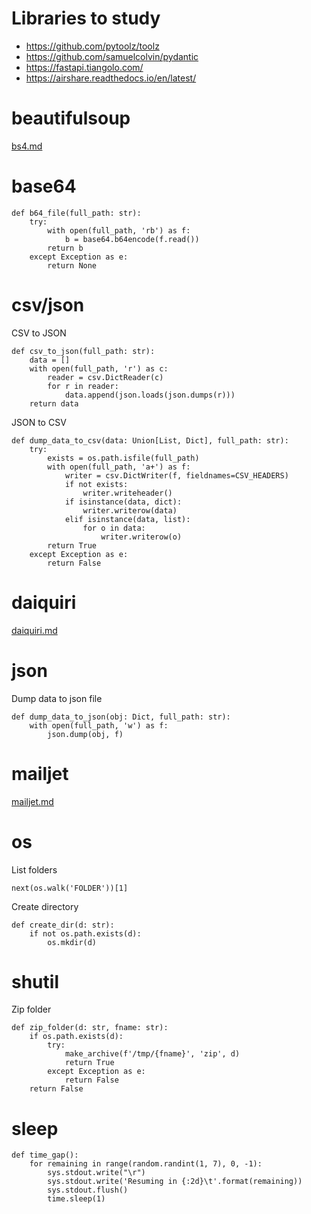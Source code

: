 # Libraries to study
* https://github.com/pytoolz/toolz
* https://github.com/samuelcolvin/pydantic
* https://fastapi.tiangolo.com/
* https://airshare.readthedocs.io/en/latest/

# beautifulsoup
[bs4.md](bs4.md)

# base64
```
def b64_file(full_path: str):
    try:
        with open(full_path, 'rb') as f:
            b = base64.b64encode(f.read())
        return b
    except Exception as e:
        return None
```

# csv/json
CSV to JSON
```
def csv_to_json(full_path: str):
    data = []
    with open(full_path, 'r') as c:
        reader = csv.DictReader(c)
        for r in reader:
            data.append(json.loads(json.dumps(r)))
    return data
```
JSON to CSV
```
def dump_data_to_csv(data: Union[List, Dict], full_path: str):
    try:
        exists = os.path.isfile(full_path)
        with open(full_path, 'a+') as f:
            writer = csv.DictWriter(f, fieldnames=CSV_HEADERS)
            if not exists:
                writer.writeheader()
            if isinstance(data, dict):
                writer.writerow(data)
            elif isinstance(data, list):
                for o in data:
                    writer.writerow(o)
        return True
    except Exception as e:
        return False
```

# daiquiri
[daiquiri.md](daiquiri.md)

# json
Dump data to json file
```
def dump_data_to_json(obj: Dict, full_path: str):
    with open(full_path, 'w') as f:
        json.dump(obj, f)
```

# mailjet
[mailjet.md](mailjet.md)

# os
List folders
```
next(os.walk('FOLDER'))[1]
```
Create directory
```
def create_dir(d: str):
    if not os.path.exists(d):
        os.mkdir(d)
```

# shutil
Zip folder
```
def zip_folder(d: str, fname: str):
    if os.path.exists(d):
        try:
            make_archive(f'/tmp/{fname}', 'zip', d)
            return True
        except Exception as e:
            return False
    return False
```

# sleep
```
def time_gap():
    for remaining in range(random.randint(1, 7), 0, -1):
        sys.stdout.write("\r")
        sys.stdout.write('Resuming in {:2d}\t'.format(remaining))
        sys.stdout.flush()
        time.sleep(1)
```
